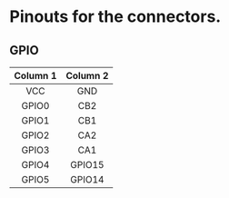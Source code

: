 # Pinouts for the connectors.

## GPIO

| Column 1 | Column 2 |
| :---: | :---: |
| VCC | GND |
| GPIO0 | CB2 |
| GPIO1 | CB1 |
| GPIO2 | CA2 |
| GPIO3 | CA1 |
| GPIO4 | GPIO15 |
| GPIO5 | GPIO14 |
